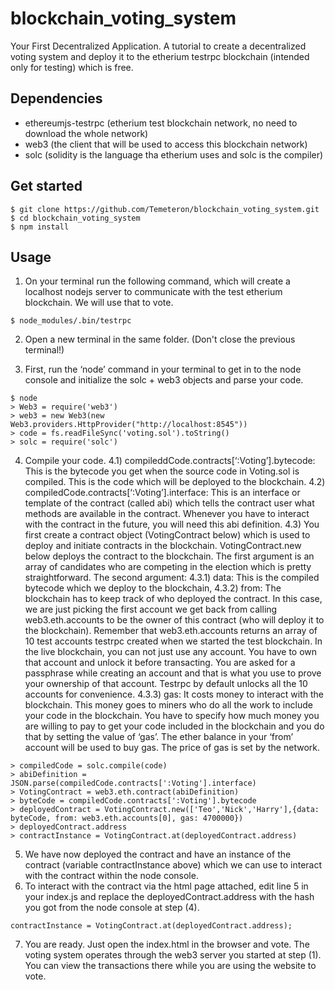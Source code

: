 # blockchain_voting_system
Your First Decentralized Application. A tutorial to create a decentralized voting system and deploy it to the etherium testrpc blockchain (intended only for testing) which is free.

## Dependencies

* ethereumjs-testrpc (etherium test blockchain network, no need to download the whole network)
* web3 (the client that will be used to access this blockchain network)
* solc (solidity is the language tha etherium uses and solc is the compiler)

## Get started
```
$ git clone https://github.com/Temeteron/blockchain_voting_system.git
$ cd blockchain_voting_system
$ npm install
```

## Usage

1) On your terminal run the following command, which will create a localhost nodejs server to communicate with the test etherium blockchain. We will use that to vote.
```
$ node_modules/.bin/testrpc
```

2) Open a new terminal in the same folder. (Don't close the previous terminal!)

3) First, run the ‘node’ command in your terminal to get in to the node console and initialize the solc + web3 objects and parse your code.
```
$ node
> Web3 = require('web3')
> web3 = new Web3(new Web3.providers.HttpProvider("http://localhost:8545"))
> code = fs.readFileSync('voting.sol').toString()
> solc = require('solc')
```
4) Compile your code.
4.1) compileddCode.contracts[‘:Voting’].bytecode: This is the bytecode you get when the source code in Voting.sol is compiled. This is the code which will be deployed to the blockchain.
4.2) compiledCode.contracts[‘:Voting’].interface: This is an interface or template of the contract (called abi) which tells the contract user what methods are available in the contract. Whenever you have to interact with the contract in the future, you will need this abi definition.
4.3) You first create a contract object (VotingContract below) which is used to deploy and initiate contracts in the blockchain. VotingContract.new below deploys the contract to the blockchain. The first argument is an array of candidates who are competing in the election which is pretty straightforward. 
The second argument: 
4.3.1) data: This is the compiled bytecode which we deploy to the blockchain, 
4.3.2) from: The blockchain has to keep track of who deployed the contract. In this case, we are just picking the first account we get back from calling web3.eth.accounts to be the owner of this contract (who will deploy it to the blockchain). Remember that web3.eth.accounts returns an array of 10 test accounts testrpc created when we started the test blockchain. In the live blockchain, you can not just use any account. You have to own that account and unlock it before transacting. You are asked for a passphrase while creating an account and that is what you use to prove your ownership of that account. Testrpc by default unlocks all the 10 accounts for convenience. 
4.3.3) gas: It costs money to interact with the blockchain. This money goes to miners who do all the work to include your code in the blockchain. You have to specify how much money you are willing to pay to get your code included in the blockchain and you do that by setting the value of ‘gas’. The ether balance in your ‘from’ account will be used to buy gas. The price of gas is set by the network.
```
> compiledCode = solc.compile(code)
> abiDefinition = JSON.parse(compiledCode.contracts[':Voting'].interface)
> VotingContract = web3.eth.contract(abiDefinition)
> byteCode = compiledCode.contracts[':Voting'].bytecode
> deployedContract = VotingContract.new(['Teo','Nick','Harry'],{data: byteCode, from: web3.eth.accounts[0], gas: 4700000})
> deployedContract.address
> contractInstance = VotingContract.at(deployedContract.address)
```
5) We have now deployed the contract and have an instance of the contract (variable contractInstance above) which we can use to interact with the contract within the node console.
6) To interact with the contract via the html page attached, edit line 5 in your index.js and replace the deployedContract.address with the hash you got from the node console at step (4).
```
contractInstance = VotingContract.at(deployedContract.address);
```
7) You are ready. Just open the index.html in the browser and vote. The voting system operates through the web3 server you started at step (1). You can view the transactions there while you are using the website to vote.
